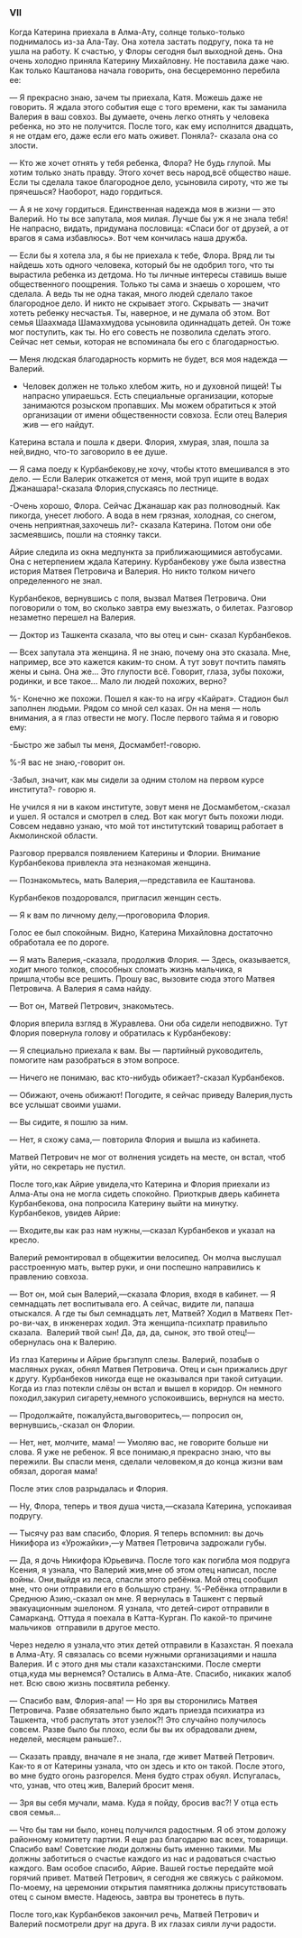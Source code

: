 ### VII

Когда Катерина приехала в Алма-Ату, солнце только-только поднималось из-за Ала-Тау.
Она хотела застать подругу, пока та не ушла на работу.
К счастью, у Флоры сегодня был выходной день.
Она очень холодно приняла Катерину Михайловну.
Не поставила даже чаю.
Как только Каштанова начала говорить, она бесцеремонно перебила ее:

— Я прекрасно знаю, зачем ты приехала, Катя.
Можешь даже не говорить.
Я ждала этого события еще с того времени, как ты заманила Валерия в ваш совхоз.
Вы думаете, очень легко отнять у человека ребенка, но это не получится.
После того, как ему исполнится двадцать, я не отдам его, даже если его мать оживет.
Поняла?- сказала она со злости.

— Кто же хочет отнять у тебя ребенка, Флора?
Не будь глупой.
Мы хотим только знать правду.
Этого хочет весь народ,всё общество наше.
Если ты сделала такое благородное дело, усыновила сироту, что же ты прячешься?
Наоборот, надо гордиться.

— А я не хочу гордиться.
Единственная надежда моя в жизни — это Валерий.
Но ты все запутала, моя милая.
Лучше бы уж я не знала тебя!
Не напрасно, видать, придумана пословица:
«Спаси бог от друзей, а от врагов я сама избавлюсь».
Вот чем кончилась наша дружба.

— Если бы я хотела зла, я бы не приехала к тебе, Флора.
Вряд ли ты найдешь хоть одного человека, который бы не одобрил того, что ты вырастила ребенка из детдома.
Но ты личные интересы ставишь выше общественного поощрения.
Только ты сама и знаешь о хорошем, что сделала.
А ведь ты не одна такая, много людей сделало такое благородное дело.
И никто не скрывает этого.
Скрывать — значит хотеть ребенку несчастья.
Ты, наверное, и не думала об этом.
Вот семья Шаахмада Шамахмудова усыновила одиннадцать детей.
Он тоже мог поступить, как ты.
Но его совесть не позволила сделать этого.
Сейчас нет семьи, которая не вспоминала бы его с благодарностью.

— Меня людская благодарность кормить не будет, вся моя надежда — Валерий.

- Человек должен не только хлебом жить, но и духовной пищей!
Ты напрасно упираешься.
Есть специальные организации, которые занимаются розыском пропавших.
Мы можем обратиться к этой организации от имени общественности совхоза.
Если отец Валерия жив — его найдут.

Катерина встала и пошла к двери.
Флория, хмурая, злая, пошла за ней,видно, что-то заговорило в ее душе.

— Я сама поеду к Курбанбекову,не хочу, чтобы ктото вмешивался в это дело.
— Если Валерик откажется от меня, мой труп ищите в водах Джанашара!-сказала Флория,спускаясь по лестнице.

-Очень хорошо, Флора.
Сейчас Джанашар как раз полноводный.
Как пикогда, унесет любого.
А вода в нем грязная, холодная, со снегом, очень неприятная,захочешь ли?- сказала Катерина.
Потом они обе засмеявшись, пошли на стоянку такси.

Айрие следила из окна медпункта за приближающимися автобусами.
Она с нетерпением ждала Катерину.
Курбанбекову уже была известна история Матвея Петровича и Валерия.
Но никто толком ничего определенного не знал.


Курбанбеков, вернувшись с поля, вызвал Матвея Петровича.
Они поговорили о том, во сколько завтра ему выезжать, о билетах.
Разговор незаметно перешел на Валерия.

— Доктор из Ташкента сказала, что вы отец и сын- сказал Курбанбеков.

— Всех запутала эта женщина.
Я не знаю, почему она это сказала.
Мне, например, все это кажется каким-то сном.
А тут зовут почтить память жены и сына.
Она же...
Это глупости всё.
Говорит, глаза, зубы похожи, родинки, и все такое...
Мало ли людей похожих, верно?

%- Конечно же похожи.
Пошел я как-то на игру «Кайрат».
Стадион был заполнен людьми.
Рядом со мной сел казах.
Он на меня — ноль внимания, а я глаз отвести не могу.
После первого тайма я и говорю ему:

-Быстро же забыл ты меня, Досмамбет!-говорю.

%-Я вас не знаю,-говорит он.

-Забыл, значит, как мы сидели за одним столом на первом курсе института?- говорю я.

Не учился я ни в каком институте, зовут меня не Досмамбетом,-сказал и ушел.
Я остался и смотрел в след.
Вот как могут быть похожи люди.
Совсем недавно узнаю, что мой тот институтский товарищ работает в Акмолинской области.

Разговор прервался появлением Катерины и Флории.
Внимание Курбанбекова привлекла эта незнакомая женщина.

— Познакомьтесь, мать Валерия,—представила ее Каштанова.

Курбанбеков поздоровался, пригласил женщин сесть.

— Я к вам по личному делу,—проговорила Флория.

Голос ее был спокойным.
Видно, Катерина Михайловна достаточно обработала ее по дороге.

— Я мать Валерия,-сказала, продолжив Флория.
— Здесь, оказывается, ходит много толков, способных сломать жизнь мальчика, я пришла,чтобы все решить.
Прошу вас, вызовите сюда этого Матвея Петровича.
А Валерия я сама найду.

— Вот он, Матвей Петрович, знакомьтесь.

Флория вперила взгляд в Журавлева.
Они оба сидели неподвижно.
Тут Флория повернула голову и обратилась к Курбанбекову:

— Я специально приехала к вам.
Вы — партийный руководитель, помогите нам разобраться в этом вопросе.

— Ничего не понимаю, вас кто-нибудь обижает?-сказал Курбанбеков.

— Обижают, очень обижают!
Погодите, я сейчас приведу Валерия,пусть все услышат своими ушами.

— Вы сидите, я пошлю за ним.

— Нет, я схожу сама,— повторила Флория и вышла из кабинета.

Матвей Петрович не мог от волнения усидеть на месте, он встал, чтоб уйти, но секретарь не пустил.

После того,как Айрие увидела,что Катерина и Флория приехали из Алма-Аты она не могла сидеть спокойно.
Приоткрыв дверь кабинета Курбанбекова, она попросила Катерину выйти на минутку.
Курбанбеков, увидев Айрие:

— Входите,вы как раз нам нужны,—сказал Курбанбеков и указал на кресло.

Валерий ремонтировал в общежитии велосипед.
Он молча выслушал расстроенную мать, вытер руки, и они поспешно направились к правлению совхоза.

— Вот он, мой сын Валерий,—сказала Флория, входя в кабинет.
— Я семнадцать лет воспитывала его.
А сейчас, видите ли, папаша отыскался.
А где ты был семнадцать лет, Матвей?
Ходил в Матвеях Пет-ро-ви-чах, в инженерах ходил.
Эта женщипа-психпатр правильпо сказала.
 Валерий твой сын!
Да, да, да, сынок, это твой отец!— обернулась она к Валерию.

Из глаз Катерины и Айрие брьгзпулп слезы.
Валерий, позабыв о масляных руках, обнял Матвея Петровича.
Отец и сын прижались друг к другу.
Курбанбеков никогда еще не оказывался при такой ситуации.
Когда из глаз потекли слёзы он встал и вышел в коридор.
Он немного походил,закурил сигарету,немного успокоившись, вернулся на место.

— Продолжайте, пожалуйста,выговоритесь,— попросил он, вернувшись,-сказал он Флории.

— Нет, нет, молчите, мама!
— Умоляю вас, не говорите больше ни слова.
Я уже не ребенок.
Я все понимаю,я прекрасно знаю, что вы пережили.
Вы спасли меня, сделали человеком,я до конца жизни вам обязал, дорогая мама!

После этих слов разрыдалась и Флория.

— Ну, Флора, теперь и твоя душа чиста,—сказала Катерина, успокаивая подругу.

— Тысячу раз вам спасибо, Флория.
Я теперь вспомнил: вы дочь Никифора из «Урожайки»,—у Матвея Петровича задрожали губы.

— Да, я дочь Никифора Юрьевича.
После того как погибла моя подруга Ксения, я узнала, что Валерий жив,мне об этом отец написал, после войны.
Они,выйдя из леса, спасли этого ребёнка.
Мой отец сообщил мне, что они отправили его в большую страну.
%-Ребёнка отправили в Среднюю Азию,-сказал он мне.
Я вернулась в Ташкент с первый эвакуационным эшелоном.
Я узнала, что детей-сирот отправили в Самарканд.
Оттуда я поехала в Катта-Курган.
По какой-то причине мальчиков  отправили в другое место.

Через неделю я узнала,что этих детей отправили в Казахстан.
Я поехала в Алма-Ату.
Я связалась со всеми нужными организациями и нашла Валерия.
И с этого дня мы стали казахстанскими.
После смерти отца,куда мы вернемся?
Остались в Алма-Ате.
Спасибо, никаких жалоб нет.
Всю свою жизнь посвятила ребенку.

— Спасибо вам, Флория-апа!
— Но зря вы сторонились Матвея Петровича.
Разве обязательно было ждать приезда психиатра из Ташкента, чтоб распутать этот узелок?!
Это случайно получилось совсем.
Разве было бы плохо, если бы вы их обрадовали днем, неделей, месяцем раньше?..

— Сказать правду, вначале я не знала, где живет Матвей Петрович.
Как-то я от Катерины узнала, что он здесь и кто он такой.
После этого, во мне будто огонь разгорелся.
Меня будто страх обуял.
Испугалась, что, узнав, что отец жив, Валерий бросит меня.

— Зря вы себя мучали, мама.
Куда я пойду, бросив вас?!
У отца есть своя семья...

— Что бы там ни было, конец получился радостным.
Я об этом доложу районному комитету партии.
Я еще раз благодарю вас всех, товарищи.
Спасибо вам!
Советские люди должны быть именно такими.
Мы должны заботиться о счастье каждого из нас и радоваться счастью каждого.
Вам особое спасибо, Айрие.
Вашей гостье передайте мой горячий привет.
Матвей Петрович, я сегодня же свяжусь с райкомом.
По-моему, на церемонии открытия памятника должны присутствовать отец с сыном вместе.
Надеюсь, завтра вы тронетесь в путь.

После того,как Курбанбеков закончил речь, Матвей Петрович и Валерий посмотрели друг на друга.
В их глазах сияли лучи радости.